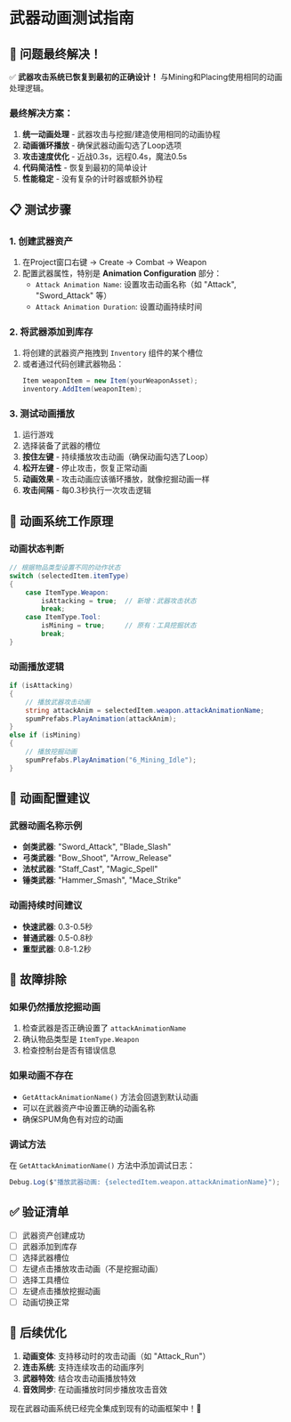 # 武器动画测试指南

## 🎯 **问题最终解决！**

✅ **武器攻击系统已恢复到最初的正确设计！** 与Mining和Placing使用相同的动画处理逻辑。

### **最终解决方案：**
1. **统一动画处理** - 武器攻击与挖掘/建造使用相同的动画协程
2. **动画循环播放** - 确保武器动画勾选了Loop选项
3. **攻击速度优化** - 近战0.3s，远程0.4s，魔法0.5s
4. **代码简洁性** - 恢复到最初的简单设计
5. **性能稳定** - 没有复杂的计时器或额外协程

## 📋 **测试步骤**

### 1. 创建武器资产
1. 在Project窗口右键 → Create → Combat → Weapon
2. 配置武器属性，特别是 **Animation Configuration** 部分：
   - `Attack Animation Name`: 设置攻击动画名称（如 "Attack", "Sword_Attack" 等）
   - `Attack Animation Duration`: 设置动画持续时间

### 2. 将武器添加到库存
1. 将创建的武器资产拖拽到 `Inventory` 组件的某个槽位
2. 或者通过代码创建武器物品：
   ```csharp
   Item weaponItem = new Item(yourWeaponAsset);
   inventory.AddItem(weaponItem);
   ```

### 3. 测试动画播放
1. 运行游戏
2. 选择装备了武器的槽位
3. **按住左键** - 持续播放攻击动画（确保动画勾选了Loop）
4. **松开左键** - 停止攻击，恢复正常动画
5. **动画效果** - 攻击动画应该循环播放，就像挖掘动画一样
6. **攻击间隔** - 每0.3秒执行一次攻击逻辑

## 🔧 **动画系统工作原理**

### 动画状态判断
```csharp
// 根据物品类型设置不同的动作状态
switch (selectedItem.itemType)
{
    case ItemType.Weapon:
        isAttacking = true;  // 新增：武器攻击状态
        break;
    case ItemType.Tool:
        isMining = true;     // 原有：工具挖掘状态
        break;
}
```

### 动画播放逻辑
```csharp
if (isAttacking)
{
    // 播放武器攻击动画
    string attackAnim = selectedItem.weapon.attackAnimationName;
    spumPrefabs.PlayAnimation(attackAnim);
}
else if (isMining)
{
    // 播放挖掘动画
    spumPrefabs.PlayAnimation("6_Mining_Idle");
}
```

## 🎨 **动画配置建议**

### 武器动画名称示例
- **剑类武器**: "Sword_Attack", "Blade_Slash"
- **弓类武器**: "Bow_Shoot", "Arrow_Release"  
- **法杖武器**: "Staff_Cast", "Magic_Spell"
- **锤类武器**: "Hammer_Smash", "Mace_Strike"

### 动画持续时间建议
- **快速武器**: 0.3-0.5秒
- **普通武器**: 0.5-0.8秒
- **重型武器**: 0.8-1.2秒

## 🐛 **故障排除**

### 如果仍然播放挖掘动画
1. 检查武器是否正确设置了 `attackAnimationName`
2. 确认物品类型是 `ItemType.Weapon`
3. 检查控制台是否有错误信息

### 如果动画不存在
- `GetAttackAnimationName()` 方法会回退到默认动画
- 可以在武器资产中设置正确的动画名称
- 确保SPUM角色有对应的动画

### 调试方法
在 `GetAttackAnimationName()` 方法中添加调试日志：
```csharp
Debug.Log($"播放武器动画: {selectedItem.weapon.attackAnimationName}");
```

## ✅ **验证清单**

- [ ] 武器资产创建成功
- [ ] 武器添加到库存
- [ ] 选择武器槽位
- [ ] 左键点击播放攻击动画（不是挖掘动画）
- [ ] 选择工具槽位
- [ ] 左键点击播放挖掘动画
- [ ] 动画切换正常

## 🔄 **后续优化**

1. **动画变体**: 支持移动时的攻击动画（如 "Attack_Run"）
2. **连击系统**: 支持连续攻击的动画序列
3. **武器特效**: 结合攻击动画播放特效
4. **音效同步**: 在动画播放时同步播放攻击音效

现在武器动画系统已经完全集成到现有的动画框架中！🎉
